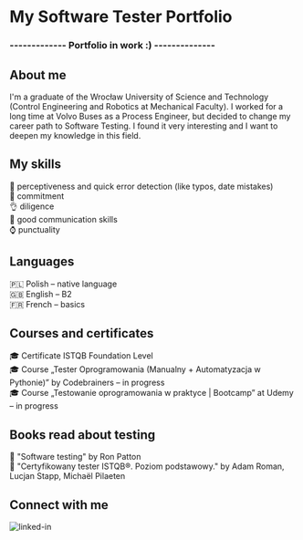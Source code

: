 # My Software Tester Portfolio <br>
### ------------- Portfolio in work :) --------------<br>

## About me <br>
I'm a graduate of the Wrocław University of Science and Technology (Control Engineering and Robotics at Mechanical Faculty). I worked for a long time at Volvo Buses as a Process Engineer, but decided to change my career path to Software Testing. I found it very interesting and I want to deepen my knowledge in this field. <br>
## My skills <br>
:eyes: perceptiveness and quick error detection (like typos, date mistakes) <br>
:muscle: commitment <br>
:ok_hand: diligence <br>
:couple: good communication skills <br>
:watch: punctuality <br>

## Languages <br>
🇵🇱 Polish – native language <br>
:gb: English – B2 <br>
:fr: French – basics <br>

## Courses and certificates <br>
:mortar_board: Certificate ISTQB Foundation Level <br>
:mortar_board: Course „Tester Oprogramowania (Manualny + Automatyzacja w Pythonie)” by Codebrainers – in progress <br>
:mortar_board: Course „Testowanie oprogramowania w praktyce | Bootcamp” at Udemy – in progress <br>

## Books read about testing <br>
:book: "Software testing" by Ron Patton <br>
:book: "Certyfikowany tester ISTQB®. Poziom podstawowy." by Adam Roman, Lucjan Stapp, Michaël Pilaeten <br>


## Connect with me<br>
[<img align="left" alt="linked-in" src="https://img.shields.io/badge/linkedin-%230077B5.svg?&style=for-the-badge&logo=linkedin&logoColor=white" />](https://www.linkedin.com/in/katarzyna-jaworska-b091a32aa/)

<br>





<!--
**katjaworska/katjaworska** is a ✨ _special_ ✨ repository because its `README.md` (this file) appears on your GitHub profile.

Here are some ideas to get you started:

- 🔭 I’m currently working on ...
- 🌱 I’m currently learning ...
- 👯 I’m looking to collaborate on ...
- 🤔 I’m looking for help with ...
- 💬 Ask me about ...
- 📫 How to reach me: ...
- 😄 Pronouns: ...
- ⚡ Fun fact: ...
-->
